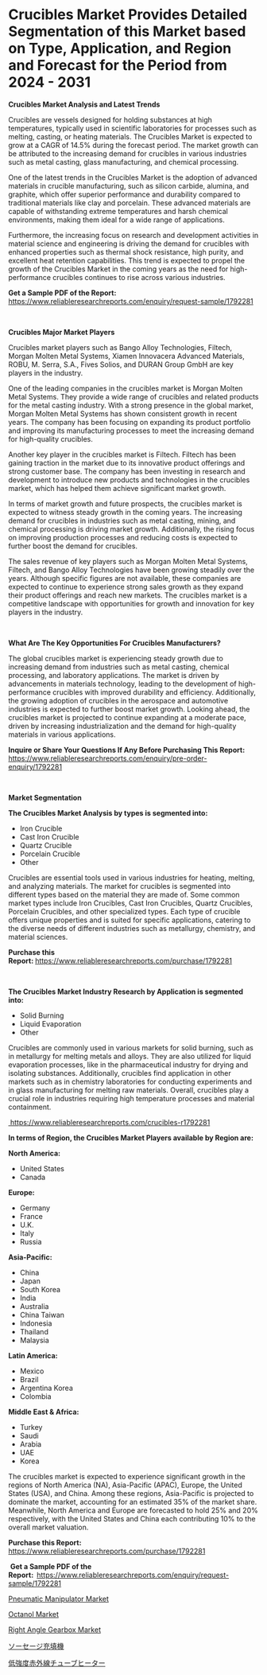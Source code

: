 <p><h1>Crucibles Market Provides Detailed Segmentation of this Market based on Type, Application, and Region and Forecast for the Period from 2024 - 2031</h1></p><p><strong>Crucibles Market Analysis and Latest Trends</strong></p>
<p><p>Crucibles are vessels designed for holding substances at high temperatures, typically used in scientific laboratories for processes such as melting, casting, or heating materials. The Crucibles Market is expected to grow at a CAGR of 14.5% during the forecast period. The market growth can be attributed to the increasing demand for crucibles in various industries such as metal casting, glass manufacturing, and chemical processing. </p><p>One of the latest trends in the Crucibles Market is the adoption of advanced materials in crucible manufacturing, such as silicon carbide, alumina, and graphite, which offer superior performance and durability compared to traditional materials like clay and porcelain. These advanced materials are capable of withstanding extreme temperatures and harsh chemical environments, making them ideal for a wide range of applications.</p><p>Furthermore, the increasing focus on research and development activities in material science and engineering is driving the demand for crucibles with enhanced properties such as thermal shock resistance, high purity, and excellent heat retention capabilities. This trend is expected to propel the growth of the Crucibles Market in the coming years as the need for high-performance crucibles continues to rise across various industries.</p></p>
<p><strong>Get a Sample PDF of the Report:&nbsp;</strong> <a href="https://www.reliableresearchreports.com/enquiry/request-sample/1792281">https://www.reliableresearchreports.com/enquiry/request-sample/1792281</a></p>
<p>&nbsp;</p>
<p><strong>Crucibles Major Market Players</strong></p>
<p><p>Crucibles market players such as Bango Alloy Technologies, Filtech, Morgan Molten Metal Systems, Xiamen Innovacera Advanced Materials, ROBU, M. Serra, S.A., Fives Solios, and DURAN Group GmbH are key players in the industry.</p><p>One of the leading companies in the crucibles market is Morgan Molten Metal Systems. They provide a wide range of crucibles and related products for the metal casting industry. With a strong presence in the global market, Morgan Molten Metal Systems has shown consistent growth in recent years. The company has been focusing on expanding its product portfolio and improving its manufacturing processes to meet the increasing demand for high-quality crucibles.</p><p>Another key player in the crucibles market is Filtech. Filtech has been gaining traction in the market due to its innovative product offerings and strong customer base. The company has been investing in research and development to introduce new products and technologies in the crucibles market, which has helped them achieve significant market growth.</p><p>In terms of market growth and future prospects, the crucibles market is expected to witness steady growth in the coming years. The increasing demand for crucibles in industries such as metal casting, mining, and chemical processing is driving market growth. Additionally, the rising focus on improving production processes and reducing costs is expected to further boost the demand for crucibles.</p><p>The sales revenue of key players such as Morgan Molten Metal Systems, Filtech, and Bango Alloy Technologies have been growing steadily over the years. Although specific figures are not available, these companies are expected to continue to experience strong sales growth as they expand their product offerings and reach new markets. The crucibles market is a competitive landscape with opportunities for growth and innovation for key players in the industry.</p></p>
<p>&nbsp;</p>
<p><strong>What Are The Key Opportunities For Crucibles Manufacturers?</strong></p>
<p><p>The global crucibles market is experiencing steady growth due to increasing demand from industries such as metal casting, chemical processing, and laboratory applications. The market is driven by advancements in materials technology, leading to the development of high-performance crucibles with improved durability and efficiency. Additionally, the growing adoption of crucibles in the aerospace and automotive industries is expected to further boost market growth. Looking ahead, the crucibles market is projected to continue expanding at a moderate pace, driven by increasing industrialization and the demand for high-quality materials in various applications.</p></p>
<p><strong>Inquire or Share Your Questions If Any Before Purchasing This Report:</strong> <a href="https://www.reliableresearchreports.com/enquiry/pre-order-enquiry/1792281">https://www.reliableresearchreports.com/enquiry/pre-order-enquiry/1792281</a></p>
<p>&nbsp;</p>
<p><strong>Market Segmentation</strong></p>
<p><strong>The Crucibles Market Analysis by types is segmented into:</strong></p>
<p><ul><li>Iron Crucible</li><li>Cast Iron Crucible</li><li>Quartz Crucible</li><li>Porcelain Crucible</li><li>Other</li></ul></p>
<p><p>Crucibles are essential tools used in various industries for heating, melting, and analyzing materials. The market for crucibles is segmented into different types based on the material they are made of. Some common market types include Iron Crucibles, Cast Iron Crucibles, Quartz Crucibles, Porcelain Crucibles, and other specialized types. Each type of crucible offers unique properties and is suited for specific applications, catering to the diverse needs of different industries such as metallurgy, chemistry, and material sciences.</p></p>
<p><strong>Purchase this Report:&nbsp;</strong><a href="https://www.reliableresearchreports.com/purchase/1792281">https://www.reliableresearchreports.com/purchase/1792281</a></p>
<p>&nbsp;</p>
<p><strong>The Crucibles Market Industry Research by Application is segmented into:</strong></p>
<p><ul><li>Solid Burning</li><li>Liquid Evaporation</li><li>Other</li></ul></p>
<p><p>Crucibles are commonly used in various markets for solid burning, such as in metallurgy for melting metals and alloys. They are also utilized for liquid evaporation processes, like in the pharmaceutical industry for drying and isolating substances. Additionally, crucibles find application in other markets such as in chemistry laboratories for conducting experiments and in glass manufacturing for melting raw materials. Overall, crucibles play a crucial role in industries requiring high temperature processes and material containment.</p></p>
<p><a href="https://www.reliableresearchreports.com/crucibles-r1792281">&nbsp;https://www.reliableresearchreports.com/crucibles-r1792281</a></p>
<p><strong>In terms of Region, the Crucibles Market Players available by Region are:</strong></p>
<p>
    <p> <strong> North America: </strong>
        <ul>
            <li>United States</li>
            <li>Canada</li>
        </ul>
        </p> 
    <p> <strong> Europe: </strong>
        <ul>
            <li>Germany</li>
            <li>France</li>
            <li>U.K.</li>
            <li>Italy</li>
            <li>Russia</li>
        </ul>
        </p> 
    <p> <strong> Asia-Pacific: </strong>
        <ul>
            <li>China</li>
            <li>Japan</li>
            <li>South Korea</li>
            <li>India</li>
            <li>Australia</li>
            <li>China Taiwan</li>
            <li>Indonesia</li>
            <li>Thailand</li>
            <li>Malaysia</li>
        </ul>
        </p> 
    <p> <strong> Latin America: </strong>
        <ul>
            <li>Mexico</li>
            <li>Brazil</li>
            <li>Argentina Korea</li>
            <li>Colombia</li>
        </ul>
        </p> 
    <p> <strong> Middle East & Africa: </strong>
        <ul>
            <li>Turkey</li>
            <li>Saudi</li>
            <li>Arabia</li>
            <li>UAE</li>
            <li>Korea</li>
        </ul>
    </p>
    </p>
<p><p>The crucibles market is expected to experience significant growth in the regions of North America (NA), Asia-Pacific (APAC), Europe, the United States (USA), and China. Among these regions, Asia-Pacific is projected to dominate the market, accounting for an estimated 35% of the market share. Meanwhile, North America and Europe are forecasted to hold 25% and 20% respectively, with the United States and China each contributing 10% to the overall market valuation.</p></p>
<p><strong>Purchase this Report: </strong><a href="https://www.reliableresearchreports.com/purchase/1792281">https://www.reliableresearchreports.com/purchase/1792281</a></p>
<p>&nbsp;<strong>Get a Sample PDF of the Report:&nbsp;&nbsp;</strong><a href="https://www.reliableresearchreports.com/enquiry/request-sample/1792281">https://www.reliableresearchreports.com/enquiry/request-sample/1792281</a></p>
<p><strong></strong></p>
<p><p><a href="https://github.com/bobicer/Market-Research-Report-List-2/blob/main/pneumatic-manipulator-market.md">Pneumatic Manipulator Market</a></p><p><a href="https://issuu.com/reportprime-2/docs/octanol-market-size-2030.pptx">Octanol Market</a></p><p><a href="https://github.com/globismark/Market-Research-Report-List-2/blob/main/right-angle-gearbox-market.md">Right Angle Gearbox Market</a></p><p><a href="https://github.com/mcbeesbxa270/Market-Research-Report-List-1/blob/main/812089733291.md">ソーセージ充填機</a></p><p><a href="https://medium.com/@bl2501989/%E4%BD%8E%E5%BC%B7%E5%BA%A6%E8%B5%A4%E5%A4%96%E7%B7%9A%E7%AE%A1%E3%83%92%E3%83%BC%E3%82%BF%E3%83%BC%E3%81%AE%E5%B8%82%E5%A0%B4%E5%88%86%E6%9E%90-%E3%81%9D%E3%81%AEcagr-%E5%B8%82%E5%A0%B4%E3%82%BB%E3%82%B0%E3%83%A1%E3%83%B3%E3%83%86%E3%83%BC%E3%82%B7%E3%83%A7%E3%83%B3-%E3%81%8A%E3%82%88%E3%81%B3%E3%82%B0%E3%83%AD%E3%83%BC%E3%83%90%E3%83%AB%E7%94%A3%E6%A5%AD%E6%A6%82%E8%A6%81-0809f29e9299">低強度赤外線チューブヒーター</a></p></p>